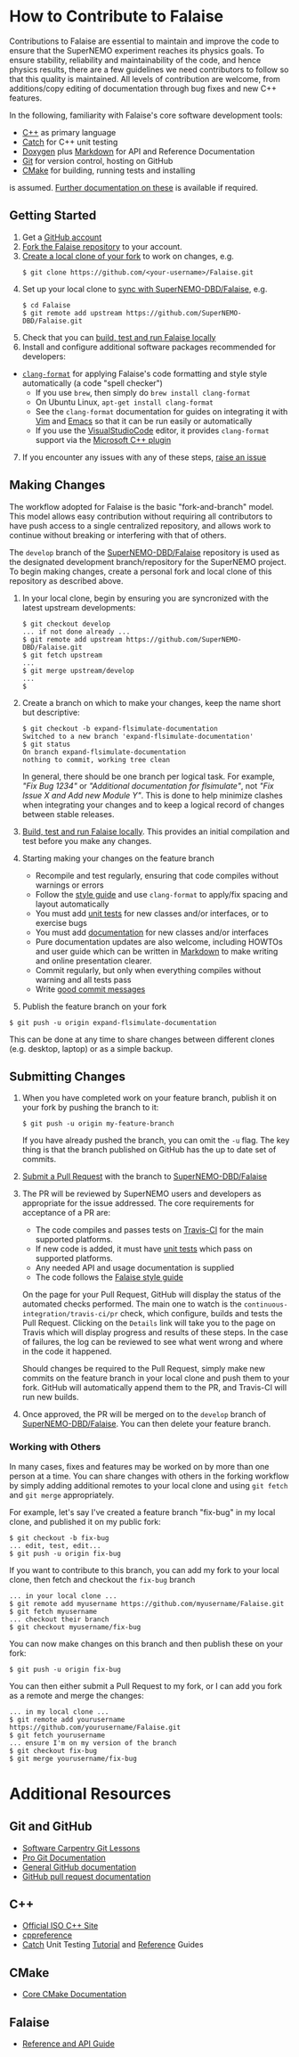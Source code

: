 # How to Contribute to Falaise

Contributions to Falaise are essential to maintain and improve the code
to ensure that the SuperNEMO experiment reaches its physics goals.
To ensure stability, reliability and maintainability of the code, and hence physics results,
there are a few guidelines we need contributors to follow so that this
quality is maintained. All levels of contribution are welcome, from
additions/copy editing of documentation through bug fixes and new C++ features.

In the following, familiarity with Falaise's core software development
tools:

- [C++](http://isocpp.org) as primary language
- [Catch](https://github.com/philsquared/Catch) for C++ unit testing
- [Doxygen](http://www.doxygen.org) plus [Markdown](https://www.stack.nl/~dimitri/doxygen/manual/markdown.html) for API and Reference Documentation
- [Git](https://git-scm.com) for version control, hosting on GitHub
- [CMake](https://cmake.org) for building, running tests and installing

is assumed. [Further documentation on these](#additional-resources) is
available if required.


## Getting Started
1. Get a [GitHub account](https://github.com/signup/free)
2. [Fork the Falaise repository](https://help.github.com/articles/fork-a-repo/) to your account.
3. [Create a local clone of your fork](https://help.github.com/articles/fork-a-repo/#step-2-create-a-local-clone-of-your-fork) to work on changes,
   e.g.
   ```console
   $ git clone https://github.com/<your-username>/Falaise.git
   ```
4. Set up your local clone to [sync with SuperNEMO-DBD/Falaise](https://help.github.com/articles/fork-a-repo/#keep-your-fork-synced),
   e.g.
   ```console
   $ cd Falaise
   $ git remote add upstream https://github.com/SuperNEMO-DBD/Falaise.git
   ```
5. Check that you can [build, test and run Falaise locally](https://github.com/SuperNEMO-DBD/Falaise#installing-falaise)
6. Install and configure additional software packages recommended for developers:
  - [`clang-format`](https://clang.llvm.org/docs/ClangFormat.html) for applying Falaise's code formatting and style style automatically (a code "spell checker")
    - If you use `brew`, then simply do `brew install clang-format`
    - On Ubuntu Linux, `apt-get install clang-format`
    - See the `clang-format` documentation for guides on integrating it with [Vim](https://clang.llvm.org/docs/ClangFormat.html#vim-integration) and
    [Emacs](https://clang.llvm.org/docs/ClangFormat.html#emacs-integration) so that it can be run easily or automatically
    - If you use the [VisualStudioCode](https://code.visualstudio.com) editor, it provides `clang-format` support via the [Microsoft C++ plugin](https://marketplace.visualstudio.com/items?itemName=ms-vscode.cpptools)
7. If you encounter any issues with any of these steps, [raise an issue](https://github.com/SuperNEMO-DBD/Falaise/issues/new)

## Making Changes
The workflow adopted for Falaise is the basic "fork-and-branch" model. This
model allows easy contribution without requiring all contributors to have
push access to a single centralized repository, and allows work to continue
without breaking or interfering with that of others.

The `develop` branch of the [SuperNEMO-DBD/Falaise](https://github.com/SuperNEMO-DBD/Falaise)
repository is used as the designated development branch/repository for the SuperNEMO project.
To begin making changes, create a personal fork and local clone of this repository
as described above.

1. In your local clone, begin by ensuring you are syncronized with the latest upstream
   developments:

   ```console
   $ git checkout develop
   ... if not done already ...
   $ git remote add upstream https://github.com/SuperNEMO-DBD/Falaise.git
   $ git fetch upstream
   ...
   $ git merge upstream/develop
   ...
   $
   ```
2. Create a branch on which to make your changes, keep the name short but descriptive:

   ```console
   $ git checkout -b expand-flsimulate-documentation
   Switched to a new branch 'expand-flsimulate-documentation'
   $ git status
   On branch expand-flsimulate-documentation
   nothing to commit, working tree clean
   ```

   In general, there should be one branch per logical task. For example, _"Fix Bug 1234"_ or
   _"Additional documentation for flsimulate"_, not _"Fix Issue X and Add new Module Y"_.
   This is done to help minimize clashes when integrating your changes and to keep a logical
   record of changes between stable releases.
3. [Build, test and run Falaise locally](https://github.com/SuperNEMO-DBD/Falaise#installing-falaise). This provides an
   initial compilation and test before you make any changes.
4. Starting making your changes on the feature branch
   - Recompile and test regularly, ensuring that code compiles without warnings or errors
   - Follow the [style guide](https://github.com/SuperNEMO-DBD/Falaise/documentation/development/CodingStandards.md) and use `clang-format` to apply/fix spacing and layout automatically
   - You must add [unit tests](https://github.com/philsquared/Catch/blob/master/docs/tutorial.md) for new classes and/or interfaces, or to exercise bugs
   - You must add [documentation](https://www.stack.nl/~dimitri/doxygen/manual/docblocks.html) for new classes and/or interfaces
   - Pure documentation updates are also welcome, including HOWTOs and user guide which can be written in [Markdown](http://www.stack.nl/~dimitri/doxygen/manual/markdown.html)
to make writing and online presentation clearer.
   - Commit regularly, but only when everything compiles without warning and all tests pass
   - Write [good commit messages](http://tbaggery.com/2008/04/19/a-note-about-git-commit-messages.html)
 5. Publish the feature branch on your fork

  ```console
  $ git push -u origin expand-flsimulate-documentation
  ```

  This can be done at any time to share changes between different clones (e.g. desktop, laptop)
  or as a simple backup.


## Submitting Changes
1. When you have completed work on your feature branch, publish it on
   your fork by pushing the branch to it:

   ```console
   $ git push -u origin my-feature-branch
   ```

   If you have already pushed the branch, you can omit the `-u` flag. The key thing is
   that the branch published on GitHub has the up to date set of commits.

2. [Submit a Pull Request](https://help.github.com/articles/creating-a-pull-request/) with the branch to [SuperNEMO-DBD/Falaise](https://github.com/SuperNEMO-DBD/Falaise)

3. The PR will be reviewed by SuperNEMO users and developers as appropriate for the issue addressed.
   The core requirements for acceptance of a PR are:

   - The code compiles and passes tests on [Travis-CI](https://travis-ci.org/SuperNEMO-DBD/Falaise)
     for the main supported platforms.
   - If new code is added, it must have [unit tests]() which pass on supported platforms.
   - Any needed API and usage documentation is supplied
   - The code follows the [Falaise style guide](https://github.com/SuperNEMO-DBD/Falaise/documentation/development/CodingStandards.md)

   On the page for your Pull Request, GitHub will display the status of the automated checks
   performed. The main one to watch is the `continuous-integration/travis-ci/pr` check,
   which configure, builds and tests the Pull Request. Clicking on the `Details` link will
   take you to the page on Travis which will display progress and results of these steps.
   In the case of failures, the log can be reviewed to see what went wrong and where in
   the code it happened.

   Should changes be required to the Pull Request, simply make new commits on the feature
   branch in your local clone and push them to your fork. GitHub will automatically append
   them to the PR, and Travis-CI will run new builds.

4. Once approved, the PR will be merged on to the `develop` branch of [SuperNEMO-DBD/Falaise](https://github.com/SuperNEMO-DBD/Falaise). You can then delete your feature branch.


### Working with Others
In many cases, fixes and features may be worked on by more than one person at a time.
You can share changes with others in the forking workflow by simply adding additional
remotes to your local clone and using `git fetch` and `git merge` appropriately.

For example, let's say I've created a feature branch "fix-bug" in my local clone,
and published it on my public fork:

```console
$ git checkout -b fix-bug
... edit, test, edit...
$ git push -u origin fix-bug
```

If you want to contribute to this branch, you can add my fork to your local
clone, then fetch and checkout the `fix-bug` branch

```console
... in your local clone ...
$ git remote add myusername https://github.com/myusername/Falaise.git
$ git fetch myusername
... checkout their branch
$ git checkout myusername/fix-bug
```

You can now make changes on this branch and then publish these on your
fork:

```console
$ git push -u origin fix-bug
```

You can then either submit a Pull Request to my fork, or I can
add you fork as a remote and merge the changes:

```console
... in my local clone ...
$ git remote add yourusername https://github.com/yourusername/Falaise.git
$ git fetch yourusername
... ensure I'm on my version of the branch
$ git checkout fix-bug
$ git merge yourusername/fix-bug
```

# Additional Resources
## Git and GitHub
- [Software Carpentry Git Lessons](http://swcarpentry.github.io/git-novice/)
- [Pro Git Documentation](https://git-scm.com/book/en/v2)
- [General GitHub documentation](https://help.github.com/)
- [GitHub pull request documentation](https://help.github.com/articles/creating-a-pull-request/)

## C++
- [Official ISO C++ Site](https://isocpp.org)
- [cppreference](http://en.cppreference.com/w/)
- [Catch](https://github.com/philsquared/Catch) Unit Testing [Tutorial](https://github.com/philsquared/Catch/blob/master/docs/tutorial.md) and [Reference](https://github.com/philsquared/Catch/blob/master/docs/Readme.md) Guides

## CMake
- [Core CMake Documentation](https://cmake.org/documentation/)

## Falaise
- [Reference and API Guide](https://supernemo-dbd.github.io/Falaise)

